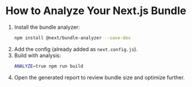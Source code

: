 # How to Analyze Your Next.js Bundle

1. Install the bundle analyzer:
   ```bash
   npm install @next/bundle-analyzer --save-dev
   ```
2. Add the config (already added as `next.config.js`).
3. Build with analysis:
   ```bash
   ANALYZE=true npm run build
   ```
4. Open the generated report to review bundle size and optimize further.
